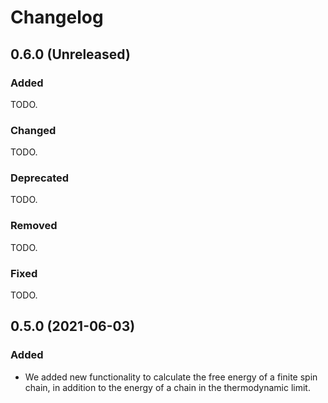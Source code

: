 # Changelog

## 0.6.0 (Unreleased)

### Added

TODO.

### Changed

TODO.

### Deprecated

TODO.

### Removed

TODO.

### Fixed

TODO.

## 0.5.0 (2021-06-03)

### Added

- We added new functionality to calculate the free energy of a finite spin 
  chain, in addition to the energy of a chain in the thermodynamic limit.
  
